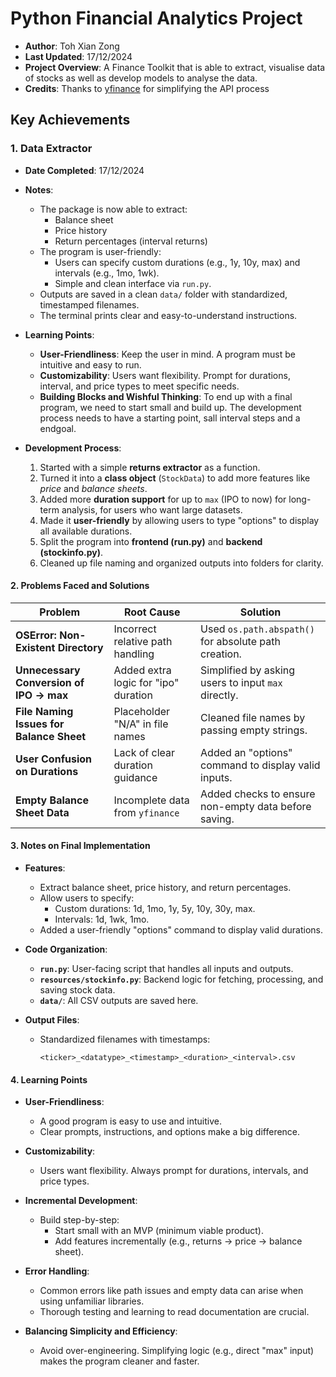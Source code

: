 # Python Financial Analytics Project
- **Author**: Toh Xian Zong
-  **Last Updated**: 17/12/2024
- **Project Overview**: A Finance Toolkit that is able to extract, visualise data of stocks as well as develop models to analyse the data.
- **Credits**: Thanks to [yfinance](https://pypi.org/project/yfinance/) for simplifying the API process

## Key Achievements

### 1. Data Extractor

- **Date Completed**: 17/12/2024
- **Notes**:
    - The package is now able to extract:
        - Balance sheet
        - Price history
        - Return percentages (interval returns)
    - The program is user-friendly:
        - Users can specify custom durations (e.g., 1y, 10y, max) and intervals (e.g., 1mo, 1wk).
        - Simple and clean interface via `run.py`.
    - Outputs are saved in a clean `data/` folder with standardized, timestamped filenames.
    - The terminal prints clear and easy-to-understand instructions.

- **Learning Points**:
    - **User-Friendliness**: Keep the user in mind. A program must be intuitive and easy to run.
    - **Customizability**: Users want flexibility. Prompt for durations, interval, and price types to meet specific needs.
    - **Building Blocks and Wishful Thinking**: To end up with a final program, we need to start small and build up. The development process needs to have a starting point, sall interval steps and a endgoal.

- **Development Process**:
    1. Started with a simple **returns extractor** as a function.
    2. Turned it into a **class object** (`StockData`) to add more features like *price* and *balance sheets*.
    3. Added more **duration support** for up to `max` (IPO to now) for long-term analysis, for users who want large datasets.
    4. Made it **user-friendly** by allowing users to type "options" to display all available durations.
    5. Split the program into **frontend (run.py)** and **backend (stockinfo.py)**.
    6. Cleaned up file naming and organized outputs into folders for clarity.


#### 2. Problems Faced and Solutions
| **Problem**                               | **Root Cause**                       | **Solution**                                         |
|-------------------------------------------|--------------------------------------|-----------------------------------------------------|
| **OSError: Non-Existent Directory**       | Incorrect relative path handling     | Used `os.path.abspath()` for absolute path creation.|
| **Unnecessary Conversion of IPO → max**   | Added extra logic for "ipo" duration | Simplified by asking users to input `max` directly. |
| **File Naming Issues for Balance Sheet**  | Placeholder "N/A" in file names      | Cleaned file names by passing empty strings.        |
| **User Confusion on Durations**           | Lack of clear duration guidance      | Added an "options" command to display valid inputs. |
| **Empty Balance Sheet Data**              | Incomplete data from `yfinance`      | Added checks to ensure non-empty data before saving.|


#### 3. Notes on Final Implementation
- **Features**:
    - Extract balance sheet, price history, and return percentages.
    - Allow users to specify:
        - Custom durations: 1d, 1mo, 1y, 5y, 10y, 30y, max.
        - Intervals: 1d, 1wk, 1mo.
    - Added a user-friendly "options" command to display valid durations.

- **Code Organization**:
    - **`run.py`**: User-facing script that handles all inputs and outputs.
    - **`resources/stockinfo.py`**: Backend logic for fetching, processing, and saving stock data.
    - **`data/`**: All CSV outputs are saved here.

- **Output Files**:
    - Standardized filenames with timestamps:
      ```
      <ticker>_<datatype>_<timestamp>_<duration>_<interval>.csv
      ```

#### 4. Learning Points
- **User-Friendliness**:
    - A good program is easy to use and intuitive.
    - Clear prompts, instructions, and options make a big difference.

- **Customizability**:
    - Users want flexibility. Always prompt for durations, intervals, and price types.

- **Incremental Development**:
    - Build step-by-step:
        - Start small with an MVP (minimum viable product).
        - Add features incrementally (e.g., returns → price → balance sheet).

- **Error Handling**:
    - Common errors like path issues and empty data can arise when using unfamiliar libraries.
    - Thorough testing and learning to read documentation are crucial.

- **Balancing Simplicity and Efficiency**:
    - Avoid over-engineering. Simplifying logic (e.g., direct "max" input) makes the program cleaner and faster.